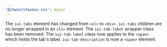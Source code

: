 ```yaml
---
'@itwin/itwinui-css': major
---
```


The `iui-tabs` element has changed from `<ul>` to `<div>`.
`iui-tabs` children are no longer wrapped in an `<li>` element. 
The `iui-tab-label` wrapper class has been removed. 
The `iui-tab-label` class now applies to the `<span>` which holds the tab's label. 
`iui-tab-description` is now a `<span>` element.
